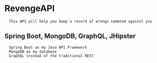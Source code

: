 # RevengeAPI

      This API will help you keep a record of wrongs commted against you
      
      
## Spring Boot, MongoDB, GraphQL, JHipster

      Spring Boot as my Java API Framework
      MongoDB as my database
      GraphQL instead of the traditional REST
